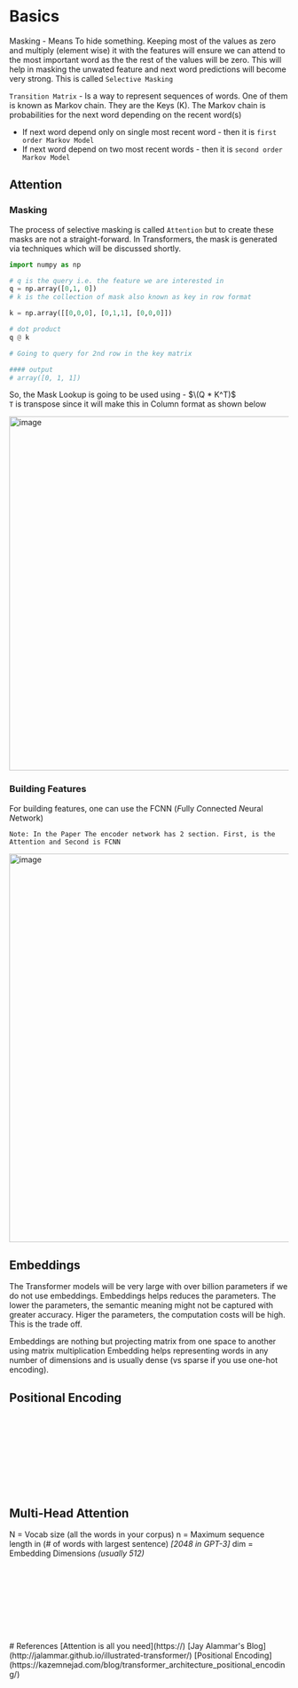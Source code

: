 # Basics

Masking - Means To hide something. Keeping most of the values as  zero and multiply (element wise) it with the features will ensure we can attend to the most important word as the the rest of the values will be zero. This will help in masking the unwated feature and next word predictions will become very strong. 
This is called `Selective Masking`

`Transition Matrix` - Is a way to represent sequences of words. One of them is known as Markov chain. They are the Keys (K).
The Markov chain is probabilities for the next word depending on the recent word(s)
  - If next word depend only on single most recent word - then it is `first order Markov Model`
  - If next word depend on two most recent words - then it is `second order Markov Model`
 


## Attention 

### Masking 

The process of selective masking is called `Attention` but to create these masks are not a straight-forward. 
In Transformers, the mask is generated via techniques which will be discussed shortly.


```python
import numpy as np

# q is the query i.e. the feature we are interested in
q = np.array([0,1, 0])
# k is the collection of mask also known as key in row format

k = np.array([[0,0,0], [0,1,1], [0,0,0]])

# dot product 
q @ k

# Going to query for 2nd row in the key matrix

#### output
# array([0, 1, 1])
```

So, the Mask Lookup is going to be used using  - $\(Q * K^T)$  
`T` is transpose since it will make this in Column format as shown below

<img width="638" alt="image" src="https://github.com/rvbug/NLP/assets/10928536/ba3a9cc0-46b8-44ae-94c3-c3c3ad2e6f2a">

### Building Features
For building features, one can use the FCNN (*F*ully *C*onnected *N*eural *N*etwork)

`Note: In the Paper The encoder network has 2 section. First, is the Attention and Second is FCNN`

<img width="700" alt="image" src="https://github.com/rvbug/NLP/assets/10928536/decf4f74-c119-43d7-b619-59a5caf425b8">


## Embeddings
The Transformer models will be very large with over billion parameters if we do not use embeddings.  Embeddings helps reduces the parameters.
The lower the parameters, the semantic meaning might not be captured with greater accuracy. Higer the parameters, the computation costs will be high.
This is the trade off.

Embeddings are nothing but projecting matrix from one space to another using matrix multiplication
Embedding helps representing words in any number of dimensions and is usually dense (vs sparse if you use one-hot encoding).


## Positional Encoding
<br>
<br>
<br>
<br>
<br>
<br>
<br>
<br>

## Multi-Head Attention

N = Vocab size (all the words in your corpus)
n = Maximum sequence length in (# of words with largest sentence) *[2048 in GPT-3]*
dim = Embedding Dimensions *(usually 512)*





<br>
<br>
<br>
<br>
<br>
<br>
<br>
<br>
# References
[Attention is all you need](https://)  
[Jay Alammar's Blog](http://jalammar.github.io/illustrated-transformer/)  
[Positional Encoding](https://kazemnejad.com/blog/transformer_architecture_positional_encoding/)  

